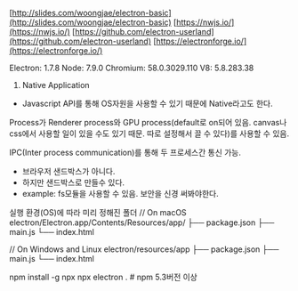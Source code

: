 [http://slides.com/woongjae/electron-basic](http://slides.com/woongjae/electron-basic)
[https://nwjs.io/](https://nwjs.io/)
[https://github.com/electron-userland](https://github.com/electron-userland)
[https://electronforge.io/](https://electronforge.io/)

Electron: 1.7.8	Node: 7.9.0	Chromium: 58.0.3029.110	V8: 5.8.283.38

1. Native Application
  - Javascript API를 통해 OS자원을 사용할 수 있기 때문에 Native라고도 한다.


Process가 Renderer process와 GPU process(default로 on되어 있음. canvas나 css에서 사용할 일이 있을 수도 있기 때문. 따로 설정해서 끌 수 있다)를 사용할 수 있음.

IPC(Inter process communication)를 통해 두 프로세스간 통신 가능.

- 브라우저 샌드박스가 아니다.
- 하지만 샌드박스로 만들수 있다.
- example: fs모듈을 사용할 수 있음. 보안을 신경 써봐야한다.

실행 환경(OS)에 따라 미리 정해진 폴더
// On macOS
electron/Electron.app/Contents/Resources/app/
├── package.json
├── main.js
└── index.html

// On Windows and Linux
electron/resources/app
├── package.json
├── main.js
└── index.html

npm install -g npx
npx electron . # npm 5.3버전 이상
